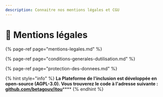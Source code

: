 ```yaml
---
description: Connaitre nos mentions légales et CGU
---
```


# 🚨 Mentions légales

{% page-ref page="mentions-legales.md" %}

{% page-ref page="conditions-generales-dutilisation.md" %}

{% page-ref page="protection-des-donnees.md" %}



{% hint style="info" %}
**La Plateforme de l'inclusion est développée en open-source \(AGPL-3.0\). Vous trouverez le code à l'adresse suivante :**[ **github.com/betagouv/itou**](https://github.com/betagouv/itou/)\*\*\*\*
{% endhint %}

